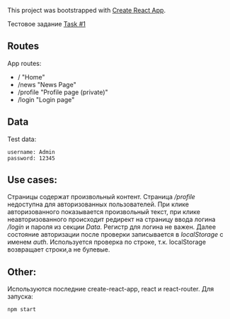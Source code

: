 This project was bootstrapped with [Create React App](https://github.com/facebookincubator/create-react-app).

Тестовое задание [Task #1](https://vk.com/@maxpfrontend-testovoe-zadanie-1)

## Routes

App routes:

- / "Home"
- /news "News Page"
- /profile "Profile page (private)"
- /login "Login page"

## Data

Test data:
```
username: Admin
password: 12345
```

## Use cases:
Страницы содержат произвольный контент.
Страница */profile* недоступна для авторизованных пользователей. При клике авторизованного показывается произвольный текст, при клике неавторизованного происходит редирект на страницу ввода логина */login* и пароля из секции *Data*. Регистр для логина не важен. Далее состояние авторизации после проверки записывается в *localStorage* с именем *auth*. Используется проверка по строке, т.к. localStorage возвращает строки,а не булевые.


## Other:
Используются последние create-react-app, react и react-router.
Для запуска:
```
npm start
```